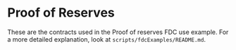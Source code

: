 # Proof of Reserves

These are the contracts used in the Proof of reserves FDC use example.
For a more detailed explanation, look at `scripts/fdcExamples/README.md`.
